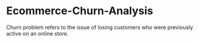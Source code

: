 # Ecommerce-Churn-Analysis
Churn problem refers to the issue of losing  customers who were previously active on  an online store.
